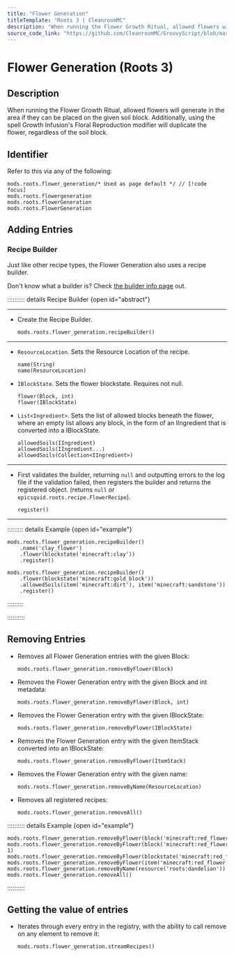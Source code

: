 ```yaml
---
title: "Flower Generation"
titleTemplate: "Roots 3 | CleanroomMC"
description: "When running the Flower Growth Ritual, allowed flowers will generate in the area if they can be placed on the given soil block. Additionally, using the spell Growth Infusion's Floral Reproduction modifier will duplicate the flower, regardless of the soil block."
source_code_link: "https://github.com/CleanroomMC/GroovyScript/blob/master/src/main/java/com/cleanroommc/groovyscript/compat/mods/roots/FlowerGeneration.java"
---
```


# Flower Generation (Roots 3)

## Description

When running the Flower Growth Ritual, allowed flowers will generate in the area if they can be placed on the given soil block. Additionally, using the spell Growth Infusion's Floral Reproduction modifier will duplicate the flower, regardless of the soil block.

## Identifier

Refer to this via any of the following:

```groovy:no-line-numbers {1}
mods.roots.flower_generation/* Used as page default */ // [!code focus]
mods.roots.flowergeneration
mods.roots.flowerGeneration
mods.roots.FlowerGeneration
```


## Adding Entries

### Recipe Builder

Just like other recipe types, the Flower Generation also uses a recipe builder.

Don't know what a builder is? Check [the builder info page](../../getting_started/builder.md) out.

:::::::::: details Recipe Builder {open id="abstract"}

---

- Create the Recipe Builder.

    ```groovy:no-line-numbers
    mods.roots.flower_generation.recipeBuilder()
    ```

---

- `ResourceLocation`. Sets the Resource Location of the recipe.

    ```groovy:no-line-numbers
    name(String)
    name(ResourceLocation)
    ```

- `IBlockState`. Sets the flower blockstate. Requires not null.

    ```groovy:no-line-numbers
    flower(Block, int)
    flower(IBlockState)
    ```

- `List<Ingredient>`. Sets the list of allowed blocks beneath the flower, where an empty list allows any block, in the form of an IIngredient that is converted into a IBlockState.

    ```groovy:no-line-numbers
    allowedSoils(IIngredient)
    allowedSoils(IIngredient...)
    allowedSoils(Collection<IIngredient>)
    ```

---

- First validates the builder, returning `null` and outputting errors to the log file if the validation failed, then registers the builder and returns the registered object. (returns `null` or `epicsquid.roots.recipe.FlowerRecipe`).

    ```groovy:no-line-numbers
    register()
    ```

---

::::::::: details Example {open id="example"}
```groovy:no-line-numbers
mods.roots.flower_generation.recipeBuilder()
    .name('clay_flower')
    .flower(blockstate('minecraft:clay'))
    .register()

mods.roots.flower_generation.recipeBuilder()
    .flower(blockstate('minecraft:gold_block'))
    .allowedSoils(item('minecraft:dirt'), item('minecraft:sandstone'))
    .register()
```

:::::::::

::::::::::

## Removing Entries

- Removes all Flower Generation entries with the given Block:

    ```groovy:no-line-numbers
    mods.roots.flower_generation.removeByFlower(Block)
    ```

- Removes the Flower Generation entry with the given Block and int metadata:

    ```groovy:no-line-numbers
    mods.roots.flower_generation.removeByFlower(Block, int)
    ```

- Removes the Flower Generation entry with the given IBlockState:

    ```groovy:no-line-numbers
    mods.roots.flower_generation.removeByFlower(IBlockState)
    ```

- Removes the Flower Generation entry with the given ItemStack converted into an IBlockState:

    ```groovy:no-line-numbers
    mods.roots.flower_generation.removeByFlower(ItemStack)
    ```

- Removes the Flower Generation entry with the given name:

    ```groovy:no-line-numbers
    mods.roots.flower_generation.removeByName(ResourceLocation)
    ```

- Removes all registered recipes:

    ```groovy:no-line-numbers
    mods.roots.flower_generation.removeAll()
    ```

:::::::::: details Example {open id="example"}
```groovy:no-line-numbers
mods.roots.flower_generation.removeByFlower(block('minecraft:red_flower'))
mods.roots.flower_generation.removeByFlower(block('minecraft:red_flower'), 1)
mods.roots.flower_generation.removeByFlower(blockstate('minecraft:red_flower:2'))
mods.roots.flower_generation.removeByFlower(item('minecraft:red_flower:3'))
mods.roots.flower_generation.removeByName(resource('roots:dandelion'))
mods.roots.flower_generation.removeAll()
```

::::::::::

## Getting the value of entries

- Iterates through every entry in the registry, with the ability to call remove on any element to remove it:

    ```groovy:no-line-numbers
    mods.roots.flower_generation.streamRecipes()
    ```
